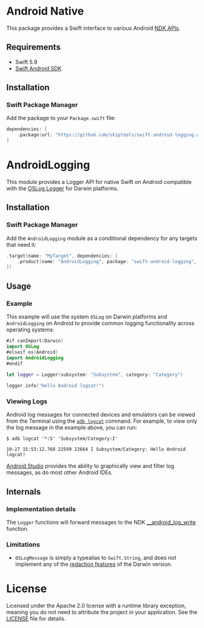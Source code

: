 # Android Native

This package provides a Swift interface to various
Android [NDK APIs](https://developer.android.com/ndk/reference).

## Requirements

- Swift 5.9
- [Swift Android SDK](https://github.com/finagolfin/swift-android-sdk)

## Installation

### Swift Package Manager

Add the package to your `Package.swift` file:

```swift
dependencies: [
    .package(url: "https://github.com/skiptools/swift-android-logging.git", from: "1.0.0")
]
```

# AndroidLogging

This module provides a Logger API for native Swift on Android compatible with
the [OSLog Logger](https://developer.apple.com/documentation/os/logger)
for Darwin platforms.

## Installation

### Swift Package Manager

Add the `AndroidLogging` module as a conditional dependency for any targets that need it:

```swift
.target(name: "MyTarget", dependencies: [
    .product(name: "AndroidLogging", package: "swift-android-logging", condition: .when(platforms: [.android]))
])
```

## Usage

### Example

This example will use the system `OSLog` on Darwin platforms and `AndroidLogging` on Android
to provide common logging functionality across operating systems:

```swift
#if canImport(Darwin)
import OSLog
#elseif os(Android)
import AndroidLogging
#endif
    
let logger = Logger(subsystem: "Subsystem", category: "Category")

logger.info("Hello Android logcat!")
```

### Viewing Logs

Android log messages for connected devices and emulators
can be viewed from the Terminal using the
[`adb logcat`](https://developer.android.com/tools/logcat) command.
For example, to view only the log message in the example above, you can run:

```
$ adb logcat '*:S' 'Subsystem/Category:I'

10-27 15:53:12.768 22599 22664 I Subsystem/Category: Hello Android logcat!
```

[Android Studio](https://developer.android.com/studio/debug/logcat) provides the ability to
 graphically view and filter log messages, as do most other Android IDEs.

## Internals

### Implementation details

The `Logger` functions will forward messages to the NDK
[__android_log_write](https://developer.android.com/ndk/reference/group/logging#group___logging_1ga32a7173b092ec978b50490bd12ee523b)
function.

### Limitations

- `OSLogMessage` is simply a typealias to `Swift.String`, and does not implement any of the [redaction features](https://developer.apple.com/documentation/os/logging/generating_log_messages_from_your_code#3665948) of the Darwin version.

# License

Licensed under the Apache 2.0 license with a runtime library exception,
meaning you do not need to attribute the project in your application.
See the [LICENSE](LICENSE) file for details.
